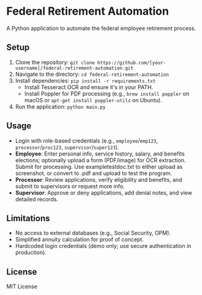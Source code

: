 # Federal Retirement Automation

A Python application to automate the federal employee retirement process.

## Setup
1. Clone the repository: `git clone https://github.com/[your-username]/federal-retirement-automation.git`
2. Navigate to the directory: `cd federal-retirement-automation`
3. Install dependencies: `pip install -r requirements.txt`
   - Install Tesseract OCR and ensure it's in your PATH.
   - Install Poppler for PDF processing (e.g., `brew install poppler` on macOS or `apt-get install poppler-utils` on Ubuntu).
4. Run the application: `python main.py`

## Usage
- Login with role-based credentials (e.g., `employee`/`emp123`, `processor`/`proc123`, `supervisor`/`super123`).
- **Employee**: Enter personal info, service history, salary, and benefits elections; optionally upload a form (PDF/image) for OCR extraction. Submit for processing. Use exampletestdoc.txt to either upload as screenshot, or convert to .pdf and upload to test the program. 
- **Processor**: Review applications, verify eligibility and benefits, and submit to supervisors or request more info.
- **Supervisor**: Approve or deny applications, add denial notes, and view detailed records.

## Limitations
- No access to external databases (e.g., Social Security, OPM).
- Simplified annuity calculation for proof of concept.
- Hardcoded login credentials (demo only; use secure authentication in production).

## License
MIT License
